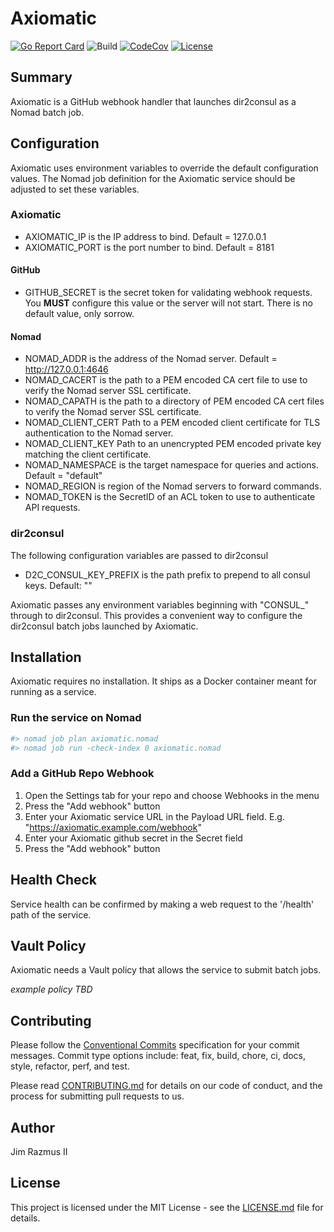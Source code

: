 # Axiomatic

[![Go Report Card](https://goreportcard.com/badge/github.com/code42/axiomatic)](https://goreportcard.com/report/github.com/code42/axiomatic)
![Build](https://github.com/code42/axiomatic/workflows/Go/badge.svg?branch=master)
[![CodeCov](https://codecov.io/gh/code42/axiomatic/branch/master/graph/badge.svg)](https://codecov.io/gh/code42/axiomatic)
[![License](http://img.shields.io/:license-mit-blue.svg?style=flat-square)](http://badges.mit-license.org)

## Summary

Axiomatic is a GitHub webhook handler that launches dir2consul as a Nomad batch job.

## Configuration

Axiomatic uses environment variables to override the default configuration values. The Nomad job definition for the Axiomatic service should be adjusted to set these variables.

### Axiomatic

* AXIOMATIC_IP is the IP address to bind. Default = 127.0.0.1
* AXIOMATIC_PORT is the port number to bind. Default = 8181

#### GitHub

* GITHUB_SECRET is the secret token for validating webhook requests. You **MUST** configure this value or the server will not start. There is no default value, only sorrow.

#### Nomad

* NOMAD_ADDR is the address of the Nomad server. Default = http://127.0.0.1:4646
* NOMAD_CACERT is the path to a PEM encoded CA cert file to use to verify the Nomad server SSL certificate.
* NOMAD_CAPATH is the path to a directory of PEM encoded CA cert files to verify the Nomad server SSL certificate.
* NOMAD_CLIENT_CERT Path to a PEM encoded client certificate for TLS authentication to the Nomad server.
* NOMAD_CLIENT_KEY Path to an unencrypted PEM encoded private key matching the client certificate.
* NOMAD_NAMESPACE is the target namespace for queries and actions. Default = "default"
* NOMAD_REGION is region of the Nomad servers to forward commands.
* NOMAD_TOKEN is the SecretID of an ACL token to use to authenticate API requests.

### dir2consul

The following configuration variables are passed to dir2consul

* D2C_CONSUL_KEY_PREFIX is the path prefix to prepend to all consul keys. Default: ""

Axiomatic passes any environment variables beginning with "CONSUL_" through to dir2consul. This provides a convenient way to configure the dir2consul batch jobs launched by Axiomatic.

## Installation

Axiomatic requires no installation. It ships as a Docker container meant for running as a service.

### Run the service on Nomad

```bash
#> nomad job plan axiomatic.nomad
#> nomad job run -check-index 0 axiomatic.nomad
```

### Add a GitHub Repo Webhook

1. Open the Settings tab for your repo and choose Webhooks in the menu
1. Press the "Add webhook" button
1. Enter your Axiomatic service URL in the Payload URL field. E.g. "https://axiomatic.example.com/webhook"
1. Enter your Axiomatic github secret in the Secret field
1. Press the "Add webhook" button

## Health Check

Service health can be confirmed by making a web request to the '/health' path of the service.

## Vault Policy

Axiomatic needs a Vault policy that allows the service to submit batch jobs.

*example policy TBD*

## Contributing

Please follow the [Conventional Commits](https://www.conventionalcommits.org/en/v1.0.0/) specification for your commit messages. Commit type options include: feat, fix, build, chore, ci, docs, style, refactor, perf, and test.

Please read [CONTRIBUTING.md](CONTRIBUTING.md) for details on our code of conduct, and the process for submitting pull requests to us.

## Author

Jim Razmus II

## License

This project is licensed under the MIT License - see the [LICENSE.md](LICENSE.md) file for details.

